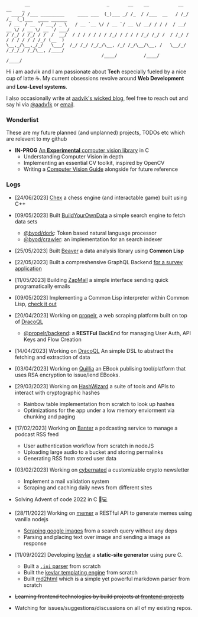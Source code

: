 ```
       __                             _       __    __           __  __    _ 
  ____/ /___ _________     ____ ___  (_)___ _/ /_  / /___  __   / /_/ /_  (_)___  ____ ______
 / __  / __ `/ ___/ _ \   / __ `__ \/ / __ `/ __ \/ __/ / / /  / __/ __ \/ / __ \/ __ `/ ___/
/ /_/ / /_/ / /  /  __/  / / / / / / / /_/ / / / / /_/ /_/ /  / /_/ / / / / / / / /_/ (__  ) 
\__,_/\__,_/_/   \___/  /_/ /_/ /_/_/\__, /_/ /_/\__/\__, /   \__/_/ /_/_/_/ /_/\__, /____/
                                    /____/          /____/                     /____/
```

Hi i am aadvik and I am passionate about **Tech** especially fueled by a nice cup of latte ☕. My current obsessions revolve around **Web Development** and **Low-Level systems**. 

I also occasionally write at [aadvik's wicked blog](https://aadv1k.netlify.app/), feel free to reach out and say hi via [@aadv1k](https://twitter.com/aadv1k) or [email](mailto:aadv1k@outlook.com).

### Wonderlist

These are my future planned (and unplanned) projects, TODOs etc which are relevent to my github

- **IN-PROG** [An **Experimental** computer vision library](https://github.com/aadv1k/cv.c) in C 
  - Understanding Computer Vision in depth
  - Implementing an essential CV toolkit, inspired by OpenCV
  - Writing a [Computer Vision Guide](https://aadv1k.gitbook.io/cv-guide) alongside for future reference 

### Logs

- [24/06/2023] [Chex](https://github.com/aadv1k/chex) a chess engine (and interactable game) built using C++
- [09/05/2023] Built [BuildYourOwnData](https://github.com/aadv1k/byod) a simple search engine to fetch data sets
  - [@byod/dork](https://github.com/aadv1k/byod/tree/main/dork): Token based natural language processor
  - [@byod/crawler](https://github.com/aadv1k/byod/tree/main/crawler): an implementation for an search indexer 
- [25/05/2023] Built [Beaver](https://github.com/aadv1k/beaver) a data analysis library using **Common Lisp**
- [22/05/2023] Built a compreshensive GraphQL Backend [for a survey application](https://github.com/aadv1k/litsurveys)
- [11/05/2023] Building [ZapMail](https://github.com/aadv1k/zap) a simple interface sending quick programatically emails
- [09/05/2023] Implementing a Common Lisp interpreter within Common Lisp, [check it out](https://github.com/aadv1k/lisp-in-lisp)
- [20/04/2023] Working on [propelr](https://github.com/aadv1k/propelr), a web scraping platform built on top of [DracoQL](https://github.com/aadv1k/dracoql)
  - [@propelr/backend](https://github.com/aadv1k/propelr/tree/main/packages/backend): a **RESTFul** BackEnd for managing User Auth, API Keys and Flow Creation
- [14/04/2023] Working on [DracoQL](https://github.com/aadv1k/dracoql) An simple DSL to abstract the fetching and extraction of data 
- [03/04/2023] Working on [Quillia](https://github.com/aadv1k/quillia) an EBook publising tool/platform that uses RSA encryption to issue/lend EBooks.
- [29/03/2023] Working on [HashWizard](https://github.com/aadv1k/hashwizard) a suite of tools and APIs to interact with cryptographic hashes
  - Rainbow table implementation from scratch to look up hashes
  - Optimizations for the app under a low memory enviorment via chunking and paging
- [17/02/2023] Working on [Banter](https://github.com/aadv1k/banter) a podcasting service to manage a podcast RSS feed
  - User authentication workflow from scratch in nodeJS
  - Uploading large audio to a bucket and storing permalinks
  - Generating RSS from stored user data
- [03/02/2023] Working on [cybernated](https://github.com/aadv1k/cybernated) a customizable crypto newsletter
  - Implement a mail validation system
  - Scraping and caching daily news from different sites
- Solving Advent of code 2022 in C 🎄💻
- [28/11/2022] Working on [memer](https://github.com/aadv1k/memer) a RESTful API to generate memes using vanilla nodejs
  - [Scraping google images](https://github.com/Aadv1k/memer/blob/main/server/extractImageFromSearch.js) from a search query without any deps
  - Parsing and placing text over image and sending a image as response 
- [11/09/2022] Developing [kevlar](https://github.com/aadv1k/kevlar) a **static-site generator** using pure C.
  - Built a [`.ini` parser](https://github.com/Aadv1k/kevlar#config) from scratch
  - Built the [kevlar templating engine](https://github.com/Aadv1k/kevlar#templating) from scratch
  - Built [md2html](https://github.com/Aadv1k/kevlar/releases/tag/v2.0.1) which is a simple yet powerful markdown parser from scratch
- ~~Learning frontend technologies by build projects at [frontend-projects](https://github.com/aadv1k/frontend-projects)~~

- Watching for issues/suggestions/discussions on all of my existing repos.
